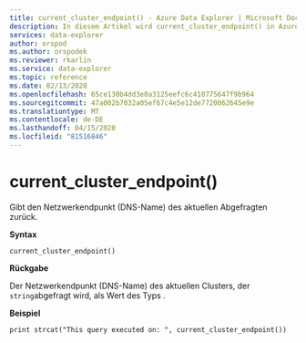 ```yaml
---
title: current_cluster_endpoint() - Azure Data Explorer | Microsoft Docs
description: In diesem Artikel wird current_cluster_endpoint() in Azure Data Explorer beschrieben.
services: data-explorer
author: orspod
ms.author: orspodek
ms.reviewer: rkarlin
ms.service: data-explorer
ms.topic: reference
ms.date: 02/13/2020
ms.openlocfilehash: 65ce130b4dd3e0a3125eefc6c410775647f9b964
ms.sourcegitcommit: 47a002b7032a05ef67c4e5e12de7720062645e9e
ms.translationtype: MT
ms.contentlocale: de-DE
ms.lasthandoff: 04/15/2020
ms.locfileid: "81516846"
---
```

# <a name="current_cluster_endpoint"></a>current_cluster_endpoint()

Gibt den Netzwerkendpunkt (DNS-Name) des aktuellen Abgefragten zurück.

**Syntax**

`current_cluster_endpoint()`

**Rückgabe**

Der Netzwerkendpunkt (DNS-Name) des aktuellen Clusters, der `string`abgefragt wird, als Wert des Typs .

**Beispiel**

```kusto
print strcat("This query executed on: ", current_cluster_endpoint())
```
